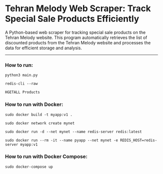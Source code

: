 # Tehran Melody Web Scraper: Track Special Sale Products Efficiently

A Python-based web scraper for tracking special sale products on the Tehran Melody website.
This program automatically retrieves the list of discounted products from the Tehran Melody website and processes the data for efficient storage and analysis.

---

### **How to run**:

```
python3 main.py

redis-cli --raw

HGETALL Products
```

### **How to run with Docker**:

```
sudo docker build -t myapp:v1 .

sudo docker network create mynet

sudo docker run -d --net mynet --name redis-server redis:latest

sudo docker run --rm -it --name pyapp --net mynet -e REDIS_HOST=redis-server myapp:v1
```

### **How to run with Docker Compose**:

```
sudo docker-compose up
```


